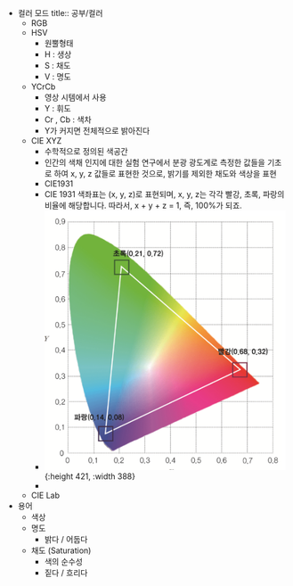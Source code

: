 - 컬러 모드
  title:: 공부/컬러
	- RGB
	- HSV
		- 원뿔형태
		- H : 생상
		- S : 채도
		- V : 명도
	- YCrCb
		- 영상 시템에서 사용
		- Y : 휘도
		- Cr , Cb : 색차
		- Y가 커지면 전체적으로 밝아진다
	- CIE XYZ
		- 수학적으로 정의된 색공간
		- 인간의 색채 인지에 대한 실험 연구에서 분광 광도계로 측정한 값들을 기초로 하여 x, y, z 값들로 표현한 것으로, 밝기를 제외한 채도와 색상을 표현
		- CIE1931
		- CIE 1931 색좌표는 (x, y, z)로 표현되며, x, y, z는 각각 빨강, 초록, 파랑의 비율에 해당합니다. 따라서, x + y + z = 1, 즉, 100%가 되죠.
		- ![image.png](../assets/image_1695634496407_0.png){:height 421, :width 388}
		-
	- CIE Lab
- 용어
	- 색상
	- 명도
		- 밝다 / 어둡다
	- 채도 (Saturation)
		- 색의 순수성
		- 짙다 / 흐리다